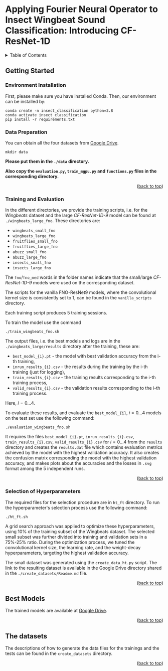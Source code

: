 # Applying Fourier Neural Operator to Insect Wingbeat Sound Classification: Introducing CF-ResNet-1D

<!-- TABLE OF CONTENTS -->
<details>
  <summary>Table of Contents</summary>
  <ol>
    <li>
      <a href="#environment-installation">Environment Installation</a>
    </li>
    <li>
      <a href="#data-preparation">Data Preparation</a>
    </li>
    <li>
      <a href="#training-and-evaluation">Training and Evaluation</a>
    </li>
    <li>
      <a href="#best-models">Best models</a>
    </li>
    <li><a href="#the-datasets">The datasets</a></li>
  </ol>
</details>

## Getting Started
### Environment Installation

First, please make sure you have installed Conda. Then, our environment can be installed by:
```
conda create -n insect_classification python=3.8
conda activate insect_classification
pip install -r requirements.txt
```

### Data Preparation
 
You can obtain all the four datasets from [Google Drive](https://drive.google.com/drive/folders/1Mt9Qpuc9PUXmThgX6iRlUFqE15nrvWTb?usp=sharing).

```
mkdir data
```
**Please put them in the `./data` directory.**

**Also copy the `evaluation.py`, `train_mgpu.py` and `functions.py` files in the corresponding directory.**

<p align="right">(<a href="#top">back to top</a>)</p>

### Training and Evaluation
In the different directories, we provide the training scripts, i.e. for the *Wingbeats* dataset and the large *CF-ResNet-1D-9* model can be found
at `./wingbeats_large_fno`. These directories are:
* `wingbeats_small_fno`
* `wingbeats_large_fno`
* `fruitflies_small_fno`
* `fruitflies_large_fno`
* `abuzz_small_fno`
* `abuzz_large_fno`
* `insects_small_fno`
* `insects_large_fno` 

The `fno`/`fno_med` words in the folder names indicate that the small/large *CF-ResNet-1D-9* models were used on the corresponding dataset.

The scripts for the vanilla FNO-ResNet9 models, where the convolutional kernel size is consistently set to 1, can be found in the `vanilla_scripts` directory.

Each training script produces 5 training sessions.

To train the model use the command 
```
./train_wingbeats_fno.sh
```

The output files, i.e. the best models and logs are in the `./wingbeats_large/results` directory after the training, these are:
* `best_model_{i}.pt` - the model with best validation accuracy from the i-th training,
* `inrun_results_{i}.csv` - the results during the training by the i-th training (just for logging),
* `train_results_{i}.csv` - the training results corresponding to the i-th training process,
* `valid_results_{i}.csv` - the validation results corresponding to the i-th training process.

Here, $i=0...4$.

To evaluate these results, and evaluate the `best_model_{i}`, $i=0...4$ models on the test set use the following command:
```
./evaluation_wingbeats_fno.sh
``` 
It requires the files
`best_model_{i}.pt`, `inrun_results_{i}.csv`, `train_results_{i}.csv`, `valid_results_{i}.csv` for $i=0...4$ from the `results` directory and
creates the `results.dat` file which contains evaluation metrics achieved by the model with the highest validation accuracy. 
It also creates the confusion matrix corresponding the model with the highest validation accuracy,
and makes plots about the accuracies and the losses in `.svg` format among the 5 independent runs. 

<p align="right">(<a href="#top">back to top</a>)</p>

### Selection of Hyperparameters

The required files for the selection procedure are in `ht_ft` directory.
To run the hyperparameter's selection process use the following command:

```
./ht_ft.sh
``` 

A grid search approach was applied to optimize these hyperparameters, using 10%
of the training subset of the Wingbeats dataset. The selected small subset was further divided
into training and validation sets in a 75%-25% ratio. During the optimization process, we tuned the convolutional kernel size, the learning rate, and
the weight-decay hyperparameters, targeting the highest validation accuracy.

The small dataset was generated using the `create_data_ht.py` script. The link to the resulting dataset is available in the Google Drive directory shared in the `./create_datasets/Readme.md` file.

<p align="right">(<a href="#top">back to top</a>)</p>

## Best Models

The trained models are available at [Google Drive](https://drive.google.com/drive/folders/1QB-XOD96d909x_L64pBX0gFTI3V_BS4I?usp=sharing).

<p align="right">(<a href="#top">back to top</a>)</p>

## The datasets

The descriptions of how to generate the data files for the trainings and the tests can be found in the `create_datasets` directory.

<p align="right">(<a href="#top">back to top</a>)</p>
 
